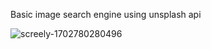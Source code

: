 Basic image search engine using unsplash api

![screely-1702780280496](https://github.com/michaelrford/API-image-search/assets/124002463/4d305fee-0cb3-4e39-9442-749439002765)
